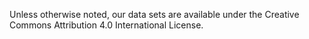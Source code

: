 Unless otherwise noted, our data sets are available under the Creative Commons Attribution 4.0 International License.
